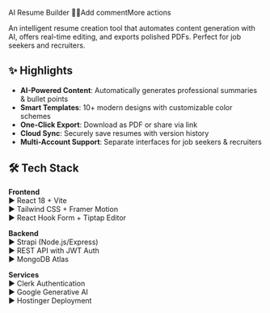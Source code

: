 AI Resume Builder 🤖📄Add commentMore actions

An intelligent resume creation tool that automates content generation with AI, offers real-time editing, and exports polished PDFs. Perfect for job seekers and recruiters.

## ✨ Highlights

- **AI-Powered Content**: Automatically generates professional summaries & bullet points
- **Smart Templates**: 10+ modern designs with customizable color schemes
- **One-Click Export**: Download as PDF or share via link
- **Cloud Sync**: Securely save resumes with version history
- **Multi-Account Support**: Separate interfaces for job seekers & recruiters

## 🛠️ Tech Stack

**Frontend**  
▶ React 18 + Vite  
▶ Tailwind CSS + Framer Motion  
▶ React Hook Form + Tiptap Editor  

**Backend**  
▶ Strapi (Node.js/Express)  
▶ REST API with JWT Auth  
▶ MongoDB Atlas  

**Services**  
▶ Clerk Authentication  
▶ Google Generative AI  
▶ Hostinger Deployment  
